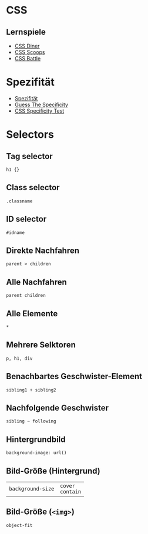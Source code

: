 # CSS

## Lernspiele
- [CSS Diner](https://flukeout.github.io/)
- [CSS Scoops](https://codepip.com/games/css-scoops/)
- [CSS Battle](https://cssbattle.dev/)

# Spezifität
- [Spezifität](https://www.little-boxes.de/lb1/6.5-spezifitaet-punktesystem-fuer-selektoren.html)
- [Guess The Specificity](https://specificity-game.netlify.app/)
- [CSS Specificity Test](http://css-fun.surge.sh/)

# Selectors

## Tag selector
`h1 {}`

## Class selector
`.classname`

## ID selector
`#idname`

## Direkte Nachfahren
`parent > children`

## Alle Nachfahren
`parent children`

## Alle Elemente
`*`

## Mehrere Selktoren
`p, h1, div`

## Benachbartes Geschwister-Element
`sibling1 + sibling2`

## Nachfolgende Geschwister
`sibling ~ following`

## Hintergrundbild
`background-image: url()`

## Bild-Größe (Hintergrund)
|   |   |
|---|---|
|`background-size`| `cover`<br>`contain`



## Bild-Größe (`<img>`)
`object-fit`
